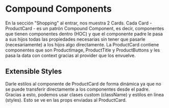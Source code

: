 # Compound Components

En la sección "Shopping" al entrar, nos muestra 2 Cards.
Cada Card - ProductCard - es un patrón Compound Component, es decir, componentes que tienen componentes dentro (HOC) y que el componente padre le pasa a sus hijos todas las propiedades necesarias sin tener que pasarle (necesariamente) a los hijos algo directamente.
La ProductCard contiene componentes que son ProductImage, ProductTitle y ProductButtons y les pasa la data con context gracias al provider que los envuelve.

## Extensible Styles

Darle estilos al componente de ProductCard de forma dinámica ya que no se puede transferir directamente a los componentes desde el padre. Gracias a esto, podemos usar clases custom (className) y estilos en linea (styles). Esto se ve en las props enviadas al ProductCard.

